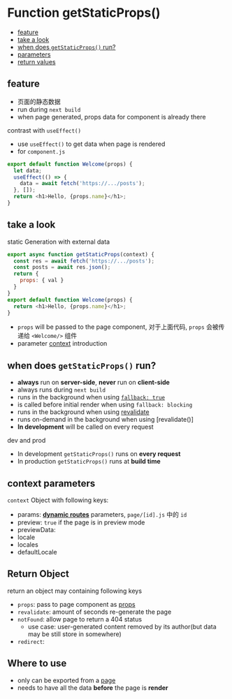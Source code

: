 # Function getStaticProps()

- [feature](#feature)
- [take a look](#take-a-look)
- [when does `getStaticProps()` run?](#when-does-getstaticprops-run)
- [parameters](#parameters)
- [return values](#return-values)

## feature

- 页面的静态数据
- run during `next build`
- when page generated, props data for component is already there

contrast with `useEffect()`

- use `useEffect()` to get data when page is rendered
- for `component.js`

```js
export default function Welcome(props) {
  let data;
  useEffect(() => {
    data = await fetch('https://.../posts');
  }, []);
  return <h1>Hello, {props.name}</h1>;
}
```

## take a look

static Generation with external data

```js
export async function getStaticProps(context) {
  const res = await fetch('https://.../posts');
  const posts = await res.json();
  return {
    props: { val }
  }
}
export default function Welcome(props) {
  return <h1>Hello, {props.name}</h1>;
}
```

- `props` will be passed to the page component, 对于上面代码, `props` 会被传递给 `<Welcome/>` 组件
- parameter [context](#parameters) introduction

## when does `getStaticProps()` run?

- **always** run on **server-side**, **never** run on **client-side**
- always runs during `next build`
- runs in the background when using [`fallback: true`](nextjs-datafetching-getstaticpaths.md)
- is called before initial render when using `fallback: blocking`
- runs in the background when using [revalidate]()
- runs on-demand in the background when using [revalidate()]
- **In development** will be called on every request

dev and prod

- In development `getStaticProps()` runs on **every request**
- In production `getStaticProps()` runs at **build time**

## context parameters

`context` Object with following keys:

- params: [**dynamic routes**](nextjs-dynamic-route.md) parameters, `page/[id].js` 中的 `id`
- preview: `true` if the page is in preview mode
- previewData:
- locale
- locales
- defaultLocale

## Return Object

return an object may containing following keys

- `props`: pass to page component as [props](react-component-props.md)
- `revalidate`: amount of seconds re-generate the page
- `notFound`: allow page to return a 404 status
  - use case: user-generated content removed by its author(but data may be still store in somewhere)
- `redirect`:

## Where to use

- only can be exported from a [page](nextjs-terminology.md#pages)
- needs to have all the data **before** the page is **render**
